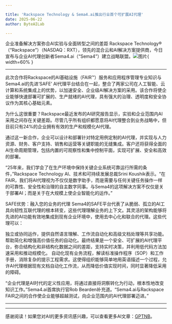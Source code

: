 ```yaml
---

title: 'Rackspace Technology & Sema4.ai推出行业首个可扩展AI代理'
date: 2025-06-22
author: ByteAILab

---
```


企业准备解决方案弥合AI实验与全面转型之间的差距
Rackspace Technology®（“Rackspace”）（NASDAQ：RXT），领先的混合云和AI解决方案提供商，今日宣布与企业AI代理创新者Sema4.ai（“Sema4”）建立战略联盟。![图片](https://ai-techpark.com/wp-content/uploads/Rackspac.jpg){ width=60% }

---
此次合作将Rackspace的AI基础设施（FAIR™）服务和应用程序管理专业知识与Sema4.ai的先进‘SAFE’ AI代理平台结合在一起，整合了两家公司在人工智能、云计算和系统集成上的优势，以加速安全、企业级AI解决方案的采用。该合作将使企业能够快速部署可扩展的、生产就绪的AI代理，具有强大的治理、透明度和安全协议作为其核心基础元素。

为什么这很重要？Rackspace最近发布的AI研究报告显示，实验和企业范围内AI采用之间存在关键差距。尽管几乎所有组织都愿意将AI代理整合到业务战略中，但目前只有24%的企业拥有有效的生产和规模化AI代理。

通过这一新合作，企业可以设计和部署针对特定用例定制的AI代理，并实现与人力资源、财务、客户支持、销售和运营等关键职能的无缝集成。客户还将获得全面的AI生命周期管理，包括内置的可观察性和集中控制平面，实现可扩展、安全和高效的部署。

“25年来，我们学会了在生产环境中保持关键企业系统可靠运行所需的条件，”Rackspace Technology AI、技术和可持续发展总裁Srini Koushik表示。“在FAIR，我们将AI代理视为不仅仅是数字助手，而是需要与任何关键任务操作一样的可靠性、安全性和治理的自主数字同事。与Sema4的这项解决方案不仅仅是关于部署AI；而是关于在大规模上使企业智能化的运作。” 

SAFE优势：融入您的业务的代理
Sema4的SAFE平台代表了从脆弱、孤立的AI工具向韧性互联代理的根本转变，这些代理理解业务的上下文。其灵活的架构能够将先进的AI功能有效地集成到现有企业环境中，使用去中心化和联合的代理。这些代理可以：

独立或协同运作，提供自然语言理解、工作流自动化和高级文档处理等共享功能。
帮助简化和增强高价值任务的自动化。最终结果是一个安全、可扩展的AI代理平台，弥合结构化和非结构化数据之间的差距，支持实时决策，并利用低代码方法加速采用和推动规模化。
自动化现有业务流程，解读标准操作程序（SOP）和工作手册，消除复杂的提示工程需求。这使得组织能够简单地用英语描述一个过程，允许AI代理根据现有文档自动化工作流，从而降低价值实现时间，同时显著降低采用的障碍。

“企业代理是AI时代的定义性应用，将通过直接将洞察转化为行动，根本性地改变知识工作。”Sema4.ai首席执行官Rob Bearden补充道。“Sema4.ai与Rackspace FAIR之间的合作使企业能够超越测试，向企业范围内的AI代理部署迈进。”

---
---
感谢阅读！如果您对AI的更多资讯感兴趣，可以查看更多AI文章：[GPTNB](https://gptnb.com)。